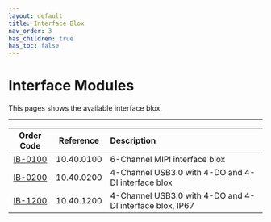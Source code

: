 ```yaml
---
layout: default
title: Interface Blox
nav_order: 3
has_children: true
has_toc: false
---
```


# Interface Modules
This pages shows the available interface blox.

---

| Order Code              | Reference  | Description                                                |
|:-----------------------:|:----------:|:-----------------------------------------------------------|
| [IB-0100](IB-0100.html) | 10.40.0100 | 6-Channel MIPI interface blox                              |
| [IB-0200](IB-0200.html) | 10.40.0200 | 4-Channel USB3.0 with 4-DO and 4-DI interface blox         |
| [IB-1200](IB-1200.html) | 10.40.1200 | 4-Channel USB3.0 with 4-DO and 4-DI interface blox, IP67   |